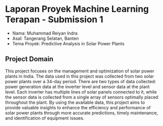# Laporan Proyek Machine Learning Terapan - Submission 1
*  Nama: Muhammad Reiyan Indra
*  Asal: Tangerang Selatan, Banten
*  Tema Proyek: Predictive Analysis in Solar Power Plants
## Project Domain
This project focuses on the management and optimization of solar power plants in India. The data used in this project was collected from two solar power plants over a 34-day period. There are two types of data collected: power generation data at the inverter level and sensor data at the plant level. Each inverter has multiple lines of solar panels connected to it, while the sensor data is collected from a single array of sensors optimally placed throughout the plant. By using the available data, this project aims to provide valuable insights to enhance the efficiency and performance of solar power plants through more accurate predictions, timely maintenance, and identification of equipment issues.

